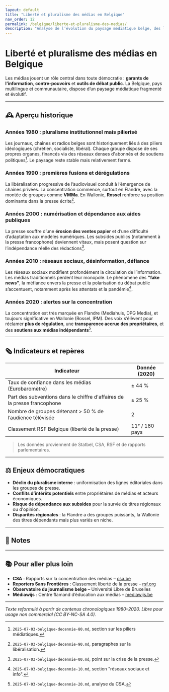 ```yaml
---
layout: default
title: "Liberté et pluralisme des médias en Belgique"
nav_order: 12
permalink: /belgique/liberte-et-pluralisme-des-medias/
description: "Analyse de l’évolution du paysage médiatique belge, des libertés d’expression et des dynamiques de concentration des médias de 1980 à 2020."
---
```


# Liberté et pluralisme des médias en Belgique

Les médias jouent un rôle central dans toute démocratie : **garants de l’information**, **contre-pouvoirs** et **outils de débat public**. La Belgique, pays multilingue et communautaire, dispose d’un paysage médiatique fragmenté et évolutif.

---

## 🕰️ Aperçu historique

### Années 1980 : pluralisme institutionnel mais pilierisé

Les journaux, chaînes et radios belges sont historiquement liés à des piliers idéologiques (chrétien, socialiste, libéral). Chaque groupe dispose de ses propres organes, financés via des réseaux denses d'abonnés et de soutiens politiques[^1]. Le paysage reste stable mais relativement fermé.

### Années 1990 : premières fusions et dérégulations

La libéralisation progressive de l’audiovisuel conduit à l’émergence de chaînes privées. La concentration commence, surtout en Flandre, avec la montée de groupes comme **VMMa**. En Wallonie, **Rossel** renforce sa position dominante dans la presse écrite[^2].

### Années 2000 : numérisation et dépendance aux aides publiques

La presse souffre d’une **érosion des ventes papier** et d’une difficulté d’adaptation aux modèles numériques. Les subsides publics (notamment à la presse francophone) deviennent vitaux, mais posent question sur l’indépendance réelle des rédactions[^3].

### Années 2010 : réseaux sociaux, désinformation, défiance

Les réseaux sociaux modifient profondément la circulation de l’information. Les médias traditionnels perdent leur monopole. Le phénomène des **"fake news"**, la méfiance envers la presse et la polarisation du débat public s’accentuent, notamment après les attentats et la pandémie[^4].

### Années 2020 : alertes sur la concentration

La concentration est très marquée en Flandre (Mediahuis, DPG Media), et toujours significative en Wallonie (Rossel, IPM). Des voix s’élèvent pour réclamer **plus de régulation**, une **transparence accrue des propriétaires**, et des **soutiens aux médias indépendants**[^5].

---

## 🗞️ Indicateurs et repères

| Indicateur | Donnée (2020) |
|------------|----------------|
| Taux de confiance dans les médias (Eurobaromètre) | ± 44 % |
| Part des subventions dans le chiffre d'affaires de la presse francophone | ± 25 % |
| Nombre de groupes détenant > 50 % de l’audience télévisée | 2 |
| Classement RSF Belgique (liberté de la presse) | 11ᵉ / 180 pays |

> Les données proviennent de Statbel, CSA, RSF et de rapports parlementaires.

---

## ⚖️ Enjeux démocratiques

- **Déclin du pluralisme interne** : uniformisation des lignes éditoriales dans les groupes de presse.
- **Conflits d’intérêts potentiels** entre propriétaires de médias et acteurs économiques.
- **Risque de dépendance aux subsides** pour la survie de titres régionaux ou d'opinion.
- **Disparités régionales** : la Flandre a des groupes puissants, la Wallonie des titres dépendants mais plus variés en niche.

---

## 📌 Notes

[^1]: `2025-07-03-belgique-decennie-80.md`, section sur les piliers médiatiques.
[^2]: `2025-07-03-belgique-decennie-90.md`, paragraphes sur la libéralisation.
[^3]: `2025-07-03-belgique-decennie-00.md`, point sur la crise de la presse.
[^4]: `2025-07-03-belgique-decennie-10.md`, section "réseaux sociaux et info".
[^5]: `2025-07-03-belgique-decennie-20.md`, analyse du CSA.

---

## 📚 Pour aller plus loin

- **CSA** : Rapports sur la concentration des médias – [csa.be](https://www.csa.be)
- **Reporters Sans Frontières** : Classement liberté de la presse – [rsf.org](https://rsf.org)
- **Observatoire du journalisme belge** – Université Libre de Bruxelles
- **Médiawijs** : Centre flamand d’éducation aux médias – [mediawijs.be](https://mediawijs.be)

---

*Texte reformulé à partir de contenus chronologiques 1980–2020. Libre pour usage non commercial (CC BY-NC-SA 4.0).*

